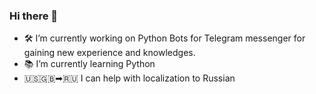 ### Hi there 🤘

- 🛠 I’m currently working on Python Bots for Telegram messenger for gaining new experience and knowledges.
- 📚 I’m currently learning Python
- 🇺🇸🇬🇧➡🇷🇺 I can help with localization to Russian
